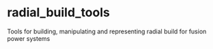 # radial_build_tools
Tools for building, manipulating and representing radial build for fusion power systems
